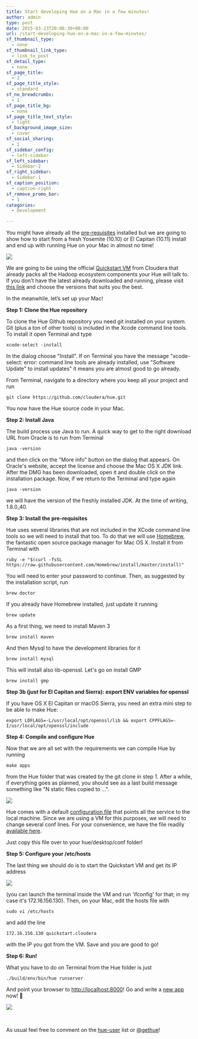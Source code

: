 ```yaml
---
title: Start developing Hue on a Mac in a few minutes!
author: admin
type: post
date: 2015-03-23T20:06:30+00:00
url: /start-developing-hue-on-a-mac-in-a-few-minutes/
sf_thumbnail_type:
  - none
sf_thumbnail_link_type:
  - link_to_post
sf_detail_type:
  - none
sf_page_title:
  - 1
sf_page_title_style:
  - standard
sf_no_breadcrumbs:
  - 1
sf_page_title_bg:
  - none
sf_page_title_text_style:
  - light
sf_background_image_size:
  - cover
sf_social_sharing:
  - 1
sf_sidebar_config:
  - left-sidebar
sf_left_sidebar:
  - Sidebar-2
sf_right_sidebar:
  - Sidebar-1
sf_caption_position:
  - caption-right
sf_remove_promo_bar:
  - 1
categories:
  - Development

---
```

You might have already all the <a href="https://github.com/cloudera/hue#development-prerequisites" target="_blank" rel="noopener noreferrer">pre-requisites</a> installed but we are going to show how to start from a fresh Yosemite (10.10) or El Capitan (10.11) install and end up with running Hue on your Mac in almost no time!

[<img src="https://cdn.gethue.com/uploads/2015/03/Screenshot-2015-03-24-09.11.26-1024x768.png"  />][1]

We are going to be using the official <a href="http://www.cloudera.com/content/cloudera/en/downloads/quickstart_vms.html" target="_blank" rel="noopener noreferrer">Quickstart VM</a> from Cloudera that already packs all the Hadoop ecosystem components your Hue will talk to. If you don’t have the latest already downloaded and running, please visit <a href="http://www.cloudera.com/content/cloudera/en/downloads/quickstart_vms.html" target="_blank" rel="noopener noreferrer">this link</a> and choose the versions that suits you the best.

In the meanwhile, let’s set up your Mac!

**Step 1: Clone the Hue repository**

To clone the Hue Github repository you need git installed on your system. Git (plus a ton of other tools) is included in the Xcode command line tools. To install it open Terminal and type

<pre><code class="bash">xcode-select -install</code></pre>

In the dialog choose "Install". If on Terminal you have the message "xcode-select: error: command line tools are already installed, use "Software Update" to install updates" it means you are almost good to go already.

From Terminal, navigate to a directory where you keep all your project and run

<!--email_off-->

<pre><code class="bash">git clone https://github.com/cloudera/hue.git</code></pre>

<!--/email_off-->

You now have the Hue source code in your Mac.

**Step 2: Install Java**

The build process use Java to run. A quick way to get to the right download URL from Oracle is to run from Terminal

<pre><code class="bash">java -version</code></pre>

and then click on the "More info" button on the dialog that appears. On Oracle's website, accept the license and choose the Mac OS X JDK link. After the DMG has been downloaded, open it and double click on the installation package. Now, if we return to the Terminal and type again

<pre><code class="bash">java -version</code></pre>

we will have the version of the freshly installed JDK. At the time of writing, 1.8.0_40.

**Step 3: Install the pre-requisites**

Hue uses several libraries that are not included in the XCode command line tools so we will need to install that too. To do that we will use <a href="http://brew.sh" target="_blank" rel="noopener noreferrer">Homebrew</a>, the fantastic open source package manager for Mac OS X. Install it from Terminal with

<pre><code class="bash">ruby -e "$(curl -fsSL https://raw.githubusercontent.com/Homebrew/install/master/install)"</code></pre>

You will need to enter your password to continue. Then, as suggested by the installation script, run

<pre><code class="bash">brew doctor</code></pre>

If you already have Homebrew installed, just update it running

<pre><code class="bash">brew update</code></pre>

As a first thing, we need to install Maven 3

<pre><code class="bash">brew install maven</code></pre>

And then Mysql to have the development libraries for it

<pre><code class="bash">brew install mysql</code></pre>

This will install also lib-openssl. Let's go on install GMP

<pre><code class="bash">brew install gmp</code></pre>

**Step 3b (just for El Capitan and Sierra): export ENV variables for openssl**

If you have OS X El Capitan or macOS Sierra, you need an extra mini step to be able to make Hue:

<pre><code class="bash">export LDFLAGS=-L/usr/local/opt/openssl/lib && export CPPFLAGS=-I/usr/local/opt/openssl/include</code></pre>

**Step 4: Compile and configure Hue**

Now that we are all set with the requirements we can compile Hue by running

<pre><code class="bash">make apps</code></pre>

from the Hue folder that was created by the git clone in step 1. After a while, if everything goes as planned, you should see as a last build message something like "N static files copied to ...".

[<img src="https://cdn.gethue.com/uploads/2015/03/Screenshot-2015-03-24-09.09.20-1024x768.png"  />][2]

Hue comes with a default [configuration file][3] that points all the service to the local machine. Since we are using a VM for this purposes, we will need to change several conf lines. For your convenience, we have the file readily [available here][4].

Just copy this file over to your hue/desktop/conf folder!

**Step 5: Configure your /etc/hosts**

The last thing we should do is to start the Quickstart VM and get its IP address

[<img src="https://cdn.gethue.com/uploads/2015/03/Screenshot-2015-03-24-08.56.33-1024x688.png"  />][5]

(you can launch the terminal inside the VM and run 'ifconfig' for that; in my case it's 172.16.156.130). Then, on your Mac, edit the hosts file with

<pre><code class="bash">sudo vi /etc/hosts</code></pre>

and add the line

<pre><code class="bash">172.16.156.130 quickstart.cloudera</code></pre>

with the IP you got from the VM. Save and you are good to go!

**Step 6: Run!**

What you have to do on Terminal from the Hue folder is just

<pre><code class="bash">./build/env/bin/hue runserver</code></pre>

And point your browser to <http://localhost:8000>! Go and write a [new app][6] now! 🙂

[<img src="https://cdn.gethue.com/uploads/2015/03/Screenshot-2015-03-23-13.35.34-1024x716.png"  />][7]

&nbsp;

As usual feel free to comment on the [hue-user][8] list or [@gethue][9]!

 [1]: https://cdn.gethue.com/uploads/2015/03/Screenshot-2015-03-24-09.11.26.png
 [2]: https://cdn.gethue.com/uploads/2015/03/Screenshot-2015-03-24-09.09.20.png
 [3]: https://gethue.com/how-to-configure-hue-in-your-hadoop-cluster/
 [4]: https://cdn.gethue.com/uploads/2015/03/pseudo-distributed.ini
 [5]: https://cdn.gethue.com/uploads/2015/03/Screenshot-2015-03-24-08.56.33.png
 [6]: https://gethue.com/start-developing-hue-on-a-mac-in-a-few-minutes/
 [7]: https://cdn.gethue.com/uploads/2015/03/Screenshot-2015-03-23-13.35.34.png
 [8]: http://groups.google.com/a/cloudera.org/group/hue-user
 [9]: https://twitter.com/gethue

